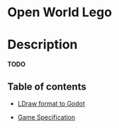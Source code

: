 # Open World Lego

# Description

**TODO**

## Table of contents

- [LDraw format to Godot](./specification/LDrawToGodot.md)

- [Game Specification](./specification/GameSpecification.md)
